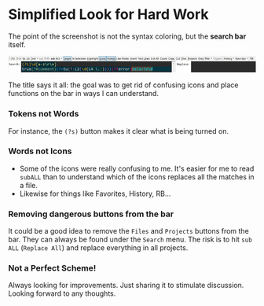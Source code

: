# Simplified Look for Hard Work

The point of the screenshot is not the syntax coloring, but the **search bar** itself.

![EPP search bar](rex-search-bar-2019.jpg)

The title says it all: the goal was to get rid of confusing icons and place functions on the bar in ways I can understand. 


### Tokens not Words

For instance, the `(?s)` button makes it clear what is being turned on.


### Words not Icons
 - Some of the icons were really confusing to me. It's easier for me to read `subALL` than to understand which of the icons replaces all the matches in a file. 
 - Likewise for things like Favorites, History, RB…


### Removing dangerous buttons from the bar

It could be a good idea to remove the `Files` and `Projects` buttons from the bar. They can always be found under the `Search` menu. The risk is to hit `sub ALL` (`Replace All`) and replace everything in all projects.



### Not a Perfect Scheme!

Always looking for improvements. Just sharing it to stimulate discussion. Looking forward to any thoughts.
   